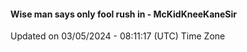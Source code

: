 #### Wise man says only fool rush in - McKidKneeKaneSir
Updated on 03/05/2024 - 08:11:17 (UTC) Time Zone
